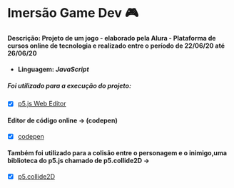 # Imersão Game Dev :video_game:

#### Descrição: Projeto de um jogo - elaborado pela Alura - Plataforma de cursos online de tecnologia e realizado entre o período de 22/06/20 até 26/06/20

- #### Linguagem: **_JavaScript_**

##### Foi utilizado para a execução do projeto:

- [x] [p5.js Web Editor](https://editor.p5js.org/)

#### Editor de código online -> (codepen)

- [x] [codepen](https://codepen.io/)

#### Também foi utilizado para a colisão entre o personagem e o inimigo,uma biblioteca do p5.js chamado de p5.collide2D ->

- [x] [p5.collide2D](https://github.com/bmoren/p5.collide2D#colliderectrect)
